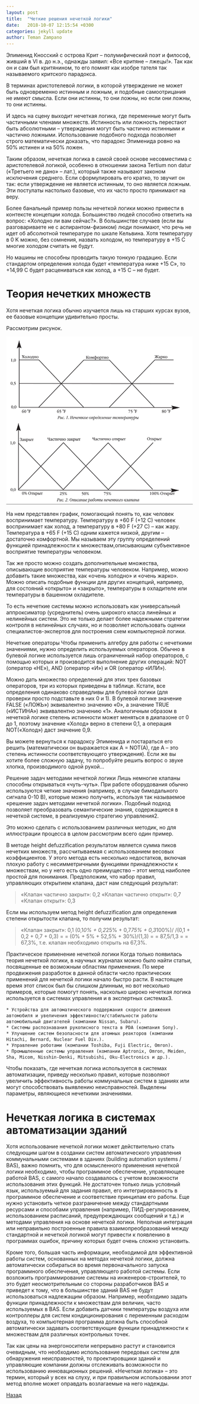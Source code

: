 ```yaml
---
layout: post
title:  "Четкие решения нечеткой логики"
date:   2018-10-07 12:15:54 +0300
categories: jekyll update
author: Teman Zampano
---
```


Эпименид Кносский с острова Крит – полумифический поэт и философ, живший в VI в. до н.э., однажды заявил: «Все критяне – лжецы!». Так как он и сам был критянином, то его помнят как изобре тателя так называемого критского парадокса. 

В терминах аристотелевой логики, в которой утверждение не может быть одновременно истинным и ложным, и подобные самоотрицания не имеют смысла. Если они истинны, то они ложны, но если они ложны, то они истинны. 

И здесь на сцену выходит нечеткая логика, где переменные могут быть частичными членами множеств. Истинность или ложность перестают быть абсолютными – утверждения могут быть частично истинными и частично ложными. Использование подобного подхода позволяет строго математически доказать, что парадокс Эпименида ровно на 50% истинен и на 50% ложен. 

Таким образом, нечеткая логика в самой своей основе несовместима с аристотелевой логикой, особенно в отношении закона Tertium non datur («Третьего не дано» – лат.), который также называют законом исключения среднего. Если сформулировать его кратко, то звучит он так: если утверждение не является истинным, то оно является ложным. Эти постулаты настолько базовые, что их часто просто принимают на веру. 

Более банальный пример пользы нечеткой логики можно привести в контексте концепции холода. Большинство людей способно ответить на вопрос: «Холодно ли вам сейчас?». В большинстве случаев (если вы разговариваете не с аспирантом-физиком) люди понимают, что речь не идет об абсолютной температуре по шкале Кельвина. Хотя температуру в 0 K можно, без сомнения, назвать холодом, но температуру в +15 C многие холодом считать не будут. 

Но машины не способны проводить такую тонкую градацию. Если стандартом определения холода будет «температура ниже +15 C», то +14,99 C будет расцениваться как холод, а +15 C – не будет. 

# **Теория нечетких множеств**
Хотя нечеткая логика обычно изучается лишь на старших курсах вузов, ее базовые концепции удивительно просты. 

Рассмотрим рисунок.

![Температура 1](/assets/temp1.jpg)

 На нем представлен график, помогающий понять то, как человек воспринимает температуру. Температуру в +60 F (+12 C) человек воспринимает как холод, а температуру в +80 F (+27 C) – как жару. Температура в +65 F (+15 C) одним кажется низкой, другим – достаточно комфортной. Мы называем эту группу определений функцией принадлежности к множествам,описывающим субъективное восприятие температуры человеком. 

Так же просто можно создать дополнительные множества, описывающие восприятие температуры человеком. Например, можно добавить такие множества, как «очень холодно» и «очень жарко». Можно описать подобные функции для других концепций, например, для состояний «открыто» и «закрыто», температуры в охладителе или температуры в башенном охладителе. 

То есть нечеткие системы можно использовать как универсальный аппроксиматор (усреднитель) очень широкого класса линейных и нелинейных систем. Это не только делает более надежными стратегии контроля в нелинейных случаях, но и позволяет использовать оценки специалистов-экспертов для построения схем компьютерной логики.

Нечеткие операторы
Чтобы применить алгебру для работы с нечеткими значениями, нужно определить используемых операторов. Обычно в булевой логике используется лишь ограниченный набор операторов, с помощью которых и производится выполнение других операций: NOT (оператор «НЕ»), AND (оператор «И») и OR (оператор «ИЛИ»).
 
Можно дать множество определений для этих трех базовых операторов, три из которых приведены в таблице. Кстати, все определения одинаково справедливы для булевой логики (для проверки просто подставьте в них 0 и 1). В булевой логике значение FALSE («ЛОЖЬ») эквивалентно значению «0», а значение TRUE («ИСТИНА») эквивалентно значению «1». Аналогичным образом в нечеткой логике степень истинности может меняться в диапазоне от 0 до 1, поэтому значение «Холод» верно в степени 0,1, а операция NOT(«Холод») даст значение 0,9. 

Вы можете вернуться к парадоксу Эпименида и постараться его решить (математически он выражается как A = NOT(A), где A – это степень истинности соответствующего утверждения). Если же вы хотите более сложную задачу, то попробуйте решить вопрос о звуке хлопка, производимого одной рукой…

Решение задач методами нечеткой логики
Лишь немногие клапаны способны открываться «чуть-чуть». При работе оборудования обычно используются четкие значения (например, в случае бимодального сигнала 0-10 В), которые можно получить, используя так называемое «решение задач методами нечеткой логики». Подобный подход позволяет преобразовать семантические знания, содержащиеся в нечеткой системе, в реализуемую стратегию управления2. 

Это можно сделать с использованием различных методик, но для иллюстрации процесса в целом рассмотрим всего один пример.

В методе height defuzzification результатом является сумма пиков нечетких множеств, рассчитываемая с использованием весовых коэффициентов. У этого метода есть несколько недостатков, включая плохую работу с несимметричными функциями принадлежности к множествам, но у него есть одно преимущество – этот метод наиболее простой для понимания. 
Предположим, что набор правил, управляющих открытием клапана, даст нам следующий результат:

>«Клапан частично закрыт»: 0,2 
>«Клапан частично открыт»: 0,7 
>«Клапан открыт»: 0,3

Если мы используем метод height defuzzification для определения степени открытости клапана, то получим результат: 
>«Клапан закрыт»: 0,1 
>(0,1*0% + 0,2*25% + 0,7*75% + 0,3*100%)/ /(0,1 + 0,2 + 0,7 + 0,3) = 
>= (0% + 5% + 52,5% + 30%)/(1,3) = = 87,5/1,3 = = 67,3%, 
т.е. клапан необходимо открыть на 67,3%.


Практическое применение нечеткой логики
Когда только появилась теория нечеткой логики, в научных журналах можно было найти статьи, посвященные ее возможным областям применения. По мере продвижения разработок в данной области число практических применений для нечеткой логики начало быстро расти. В настоящее время этот список был бы слишком длинным, но вот несколько примеров, которые помогут понять, насколько широко нечеткая логика используется в системах управления и в экспертных системах3.

	* Устройства для автоматического поддержания скорости движения автомобиля и увеличения эффективности/стабильности работы автомобильный двигателей (компании Nissan, Subaru).
	* Системы распознавания рукописного текста в PDA (компания Sony). 
	* Улучшение систем безопасности для атомных реакторов (компании Hitachi, Bernard, Nuclear Fuel Div.). 
	* Управление роботами (компании Toshiba, Fuji Electric, Omron). 
	* Промышленные системы управления (компании Aptronix, Omron, Meiden, Sha, Micom, Nisshin-Denki, Mitsubishi, Oku-Electronics и др.). 
Чтобы показать, где нечеткая логика используется в системах автоматизации, приведу несколько правил, которые позволяют увеличить 
эффективность работы коммунальных систем в зданиях или могут способствовать выявлению неисправностей. Выделены параметры, являющиеся нечеткими значениями.

# Нечеткая логика в системах автоматизации зданий

Хотя использование нечеткой логики может действительно стать следующим шагом в создании систем автоматического управления коммунальными системами в зданиях (building automation systems / BAS), важно помнить, что для осмысленного применения нечеткой логики необходимо, чтобы программное обеспечение, управляющее работой BAS, с самого начало создавалось с учетом возможности использования этих функций. Не достаточен только лишь условный язык, используемый для задания правил, его интегрированность в программное обеспечение и соответствие принципам его работы. Еще нужно установить четкое разграничение между стандартными ресурсами и способами управления (например, ПИД-регулированием, использованием расписаний, предупреждающих сообщений и т.д.) и методами управления на основе нечеткой логики. Неполная интеграция или неправильно построенные правила взаимопреобразований между стандартной и нечеткой логикой могут привести к появлению в программах ошибок, причину которых будет очень сложно установить.

Кроме того, большая часть информации, необходимой для эффективной работы систем, основанных на методах нечеткой логики, должна автоматически собираться во время первоначального запуска программного обеспечения, управляющего работой системы. Если возложить программирование системы на инженеров-строителей, то это будет неосмотрительным со стороны разработчиков BAS и приведет к тому, что в большинстве зданий BAS не будут использоваться надлежащим образом. Например, необходимо задать функции принадлежности к множествам для величин, часто используемых в BAS. Если добавить датчики температуры воздуха или контроллеры для систем кондиционирования с переменным расходом воздуха, то компьютерная программа должна быть способной автоматически задавать соответствующие функции принадлежности к множествам для различных контрольных точек.

Так как цены на энергоносители непрерывно растут и становится очевидным, что необходимо использование передовых систем для обнаружения неисправностей, то проектировщики зданий и управляющие компании должны отслеживать возможности по использованию инновационных решений. «Нечеткая логика» – это термин, который у всех на слуху, и при правильном использовании этот метод вполне может оправдать возлагаемые на него надежды.

[Назад](https://exploder747.github.io/)
